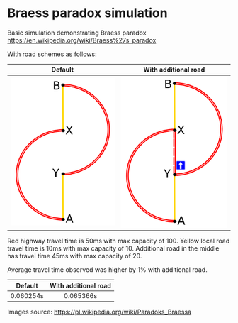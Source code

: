 # Braess paradox simulation

Basic simulation demonstrating Braess paradox https://en.wikipedia.org/wiki/Braess%27s_paradox

With road schemes as follows:

Default            |  With additional road
:-------------------------:|:-------------------------:
![braess_paradox_1](BraessParadox1.png)  |  ![braess_paradox_2](BraessParadox2.png)

Red highway travel time is 50ms with max capacity of 100.
Yellow local road travel time is 10ms with max capacity of 10.
Additional road in the middle has travel time 45ms with max capacity of 20.

Average travel time observed was higher by 1% with additional road.

Default            |  With additional road
:-------------------------:|:-------------------------:
 0.060254s |  0.065366s

Images source: https://pl.wikipedia.org/wiki/Paradoks_Braessa


